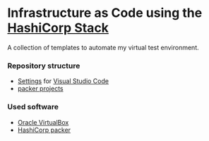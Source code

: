 # Infrastructure as Code using the [HashiCorp Stack](https://www.hashicorp.com/#overview)
A collection of templates to automate my virtual test environment.
### Repository structure
- [Settings](.vscode) for [Visual Studio Code](https://code.visualstudio.com/)
- [packer projects](packer)
### Used software
- [Oracle VirtualBox](https://www.virtualbox.org)
- [HashiCorp packer](https://www.packer.io)
